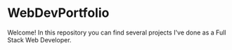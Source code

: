 # WebDevPortfolio
Welcome! In this repository you can find several projects I've done as a Full Stack Web Developer.
